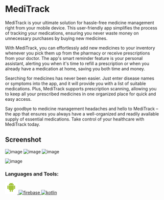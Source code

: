 # MediTrack

MediTrack is your ultimate solution for hassle-free medicine management right from your mobile device. This user-friendly app simplifies the process of tracking your medications, ensuring you never waste money on unnecessary purchases by buying new medicines.

With MediTrack, you can effortlessly add new medicines to your inventory whenever you pick them up from the pharmacy or receive prescriptions from your doctor. The app's smart reminder feature is your personal assistant, alerting you when it's time to refill a prescription or when you already have a medication at home, saving you both time and money.

Searching for medicines has never been easier. Just enter disease names or symptoms into the app, and it will provide you with a list of suitable medications. Plus, MediTrack supports prescription scanning, allowing you to keep all your prescribed medicines in one organized place for quick and easy access.

Say goodbye to medicine management headaches and hello to MediTrack – the app that ensures you always have a well-organized and readily available supply of essential medications. Take control of your healthcare with MediTrack today.

## Screenshot
![image](https://github.com/Akshi-Vasaniya/MediTrack/assets/97498600/ce2b11ac-d11d-4fb8-b1f0-e703b165e192) ![image](https://github.com/Akshi-Vasaniya/MediTrack/assets/97498600/0eca178d-c6c3-40c1-a75b-21457e432fed) ![image](https://github.com/Akshi-Vasaniya/MediTrack/assets/97498600/ed085b2e-e60d-4bd3-9d0e-dfb73975812c)

![image](https://github.com/Akshi-Vasaniya/MediTrack/assets/97498600/2300bebb-7528-421f-a97b-14c1d3709107)


<h3 align="left">Languages and Tools:</h3>
<p align="left"> <a href="https://developer.android.com" target="_blank" rel="noreferrer"> <img src="https://raw.githubusercontent.com/devicons/devicon/master/icons/android/android-original-wordmark.svg" alt="android" width="40" height="40"/> </a> <a href="https://firebase.google.com/" target="_blank" rel="noreferrer"> <img src="https://www.vectorlogo.zone/logos/firebase/firebase-icon.svg" alt="firebase" width="40" height="40"/> </a> <a href="https://kotlinlang.org" target="_blank" rel="noreferrer"> <img src="https://www.vectorlogo.zone/logos/kotlinlang/kotlinlang-icon.svg" alt="kotlin" width="40" height="40"/> </a> </p>


